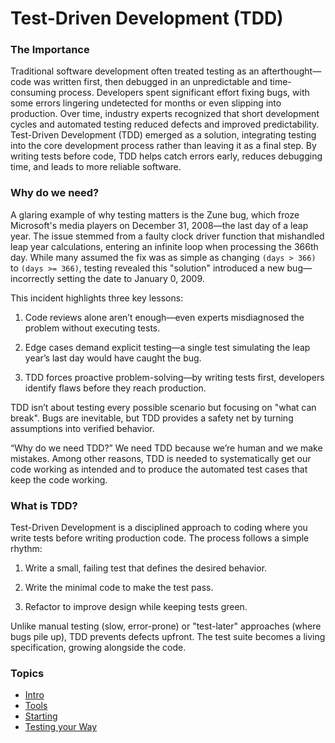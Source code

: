 # Test-Driven Development (TDD)

### The Importance

Traditional software development often treated testing as an afterthought—code
was written first, then debugged in an unpredictable and time-consuming process.
Developers spent significant effort fixing bugs, with some errors lingering
undetected for months or even slipping into production. Over time, industry
experts recognized that short development cycles and automated testing reduced
defects and improved predictability. Test-Driven Development (TDD) emerged as a
solution, integrating testing into the core development process rather than
leaving it as a final step. By writing tests before code, TDD helps catch errors
early, reduces debugging time, and leads to more reliable software. 

### Why do we need?

A glaring example of why testing matters is the Zune bug, which froze
Microsoft's media players on December 31, 2008—the last day of a leap year. The
issue stemmed from a faulty clock driver function that mishandled leap year
calculations, entering an infinite loop when processing the 366th day. While
many assumed the fix was as simple as changing `(days > 366)` to `(days >= 366)`,
testing revealed this "solution" introduced a new bug—incorrectly setting the
date to January 0, 2009.

This incident highlights three key lessons:

1. Code reviews alone aren’t enough—even experts misdiagnosed the problem
without executing tests.

2. Edge cases demand explicit testing—a single test simulating the leap year’s
last day would have caught the bug.

3. TDD forces proactive problem-solving—by writing tests first, developers
identify flaws before they reach production.

TDD isn’t about testing every possible scenario but focusing on "what can
break".  Bugs are inevitable, but TDD provides a safety net by turning
assumptions into verified behavior.

“Why do we need TDD?” We need TDD because we’re human and we make mistakes.
Among other reasons, TDD is needed to systematically get our code working as
intended and to produce the automated test cases that keep the code working.

### What is TDD?

Test-Driven Development is a disciplined approach to coding where you write
tests before writing production code. The process follows a simple rhythm:

1. Write a small, failing test that defines the desired behavior.

2. Write the minimal code to make the test pass.

3. Refactor to improve design while keeping tests green.

Unlike manual testing (slow, error-prone) or "test-later" approaches (where bugs
pile up), TDD prevents defects upfront. The test suite becomes a living
specification, growing alongside the code.

### Topics

- [Intro](intro/)
- [Tools](tools/)
- [Starting](starting/)
- [Testing your Way](testing_way/)